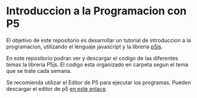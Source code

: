# Introduccion a la Programacion con P5

El objetivo de este repositorio es desarrollar un tutorial de introduccion a la programacion, utilizando el lenguaje javascript y la libreria [p5js](https://p5js.org). 

En este repositorio podran ver y descargar el codigo de las diferentes temas la libreria P5js. El codigo esta organizado en carpeta segun el tema que se trate cada semana.

Se recomienda utilizar el Editor de P5 para ejecutar los programas. Pueden descargar el editor de p5 [en este enlace](http://p5js.org/download). 

